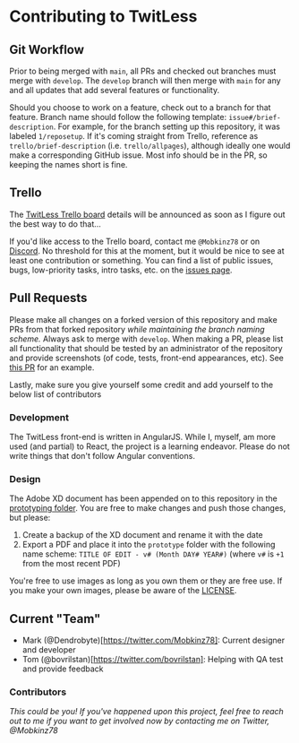 # Contributing to TwitLess

## Git Workflow

Prior to being merged with `main`, all PRs and checked out branches must merge with `develop`. The `develop` branch will then merge with `main` for any and all updates that add several features or functionality.

Should you choose to work on a feature, check out to a branch for that feature. Branch name should follow the following template: `issue#/brief-description`. For example, for the branch setting up this repository, it was labeled `1/reposetup`. If it's coming straight from Trello, reference as `trello/brief-description` (i.e. `trello/allpages`), although ideally one would make a corresponding GitHub issue. Most info should be in the PR, so keeping the names short is fine.

## Trello

The [TwitLess Trello board](https://trello.com/b/KmTS2j0a) details will be announced as soon as I figure out the best way to do that...

If you'd like access to the Trello board, contact me `@Mobkinz78` or on [Discord](https://discord.gg/Gg9eHrE). No threshold for this at the moment, but it would be nice to see at least one contribution or something. You can find a list of public issues, bugs, low-priority tasks, intro tasks, etc. on the [issues page](https://github.com/Dendrobyte/TwitLess/issues).

## Pull Requests

Please make all changes on a forked version of this repository and make PRs from that forked repository _while maintaining the branch naming scheme._ Always ask to merge with `develop`. When making a PR, please list all functionality that should be tested by an administrator of the repository and provide screenshots (of code, tests, front-end appearances, etc). See [this PR](https://github.com/Dendrobyte/TwitLess/pull/34) for an example.

Lastly, make sure you give yourself some credit and add yourself to the below list of contributors

### Development

The TwitLess front-end is written in AngularJS. While I, myself, am more used (and partial) to React, the project is a learning endeavor. Please do not write things that don't follow Angular conventions. 

### Design

The Adobe XD document has been appended on to this repository in the [prototyping folder](/prototyping/prototype/xd_files). You are free to make changes and push those changes, but please:

1. Create a backup of the XD document and rename it with the date
1. Export a PDF and place it into the `prototype` folder with the following name scheme: `TITLE OF EDIT - v# (Month DAY# YEAR#)` (where `v#` is `+1` from the most recent PDF)

You're free to use images as long as you own them or they are free use. If you make your own images, please be aware of the [LICENSE](/LICENSE).

## Current "Team"

- Mark (@Dendrobyte)[https://twitter.com/Mobkinz78]: Current designer and developer     
- Tom (@bovrilstan)[https://twitter.com/bovrilstan]: Helping with QA test and provide feedback

### Contributors

_This could be you! If you've happened upon this project, feel free to reach out to me if you want to get involved now by contacting me on Twitter, @Mobkinz78_
